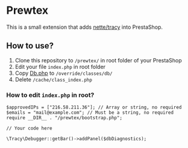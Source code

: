Prewtex
=======
This is a small extension that adds [nette/tracy](https://github.com/nette/tracy) into PrestaShop.

## How to use?
1. Clone this repository to ``` /prewtex/ ``` in root folder of your PrestaShop
2. Edit your file ``` index.php ``` in root folder
3. Copy [Db.php](https://bitbucket.org/radekhubner/prewtex/src/0d3fead93a6c/Db.php) to ``` /override/classes/db/ ```
4. Delete ``` /cache/class_index.php ```

### How to edit ``` index.php ``` in root?
```
$approvedIPs = ["216.58.211.36"]; // Array or string, no required
$emails = "mail@example.com"; // Must be a string, no required
require __DIR__ . "/prewtex/bootstrap.php";

// Your code here

\Tracy\Debugger::getBar()->addPanel($dbDiagnostics);
```
